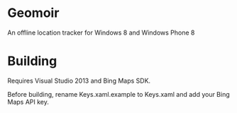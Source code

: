 Geomoir
=======

An offline location tracker for Windows 8 and Windows Phone 8


Building
========

Requires Visual Studio 2013 and Bing Maps SDK.

Before building, rename Keys.xaml.example to Keys.xaml and add your Bing Maps API key.
